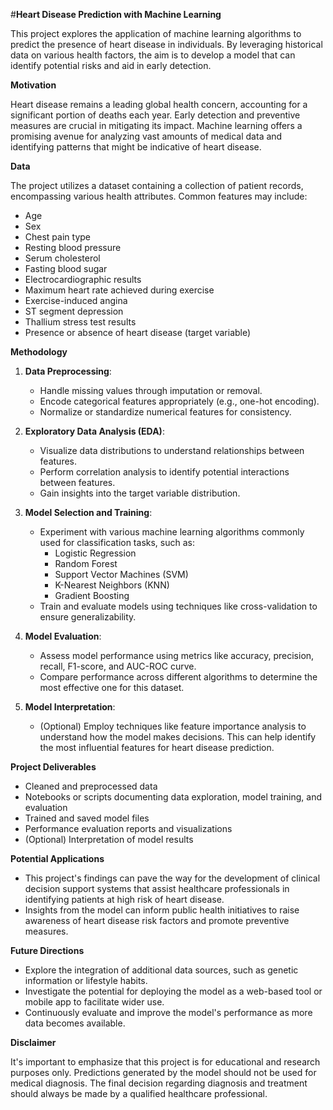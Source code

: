 #**Heart Disease Prediction with Machine Learning**

This project explores the application of machine learning algorithms to predict the presence of heart disease in individuals. By leveraging historical data on various health factors, the aim is to develop a model that can identify potential risks and aid in early detection.

**Motivation**

Heart disease remains a leading global health concern, accounting for a significant portion of deaths each year. Early detection and preventive measures are crucial in mitigating its impact. Machine learning offers a promising avenue for analyzing vast amounts of medical data and identifying patterns that might be indicative of heart disease.

**Data**

The project utilizes a dataset containing a collection of patient records, encompassing various health attributes. Common features may include:

- Age
- Sex
- Chest pain type
- Resting blood pressure
- Serum cholesterol
- Fasting blood sugar
- Electrocardiographic results
- Maximum heart rate achieved during exercise
- Exercise-induced angina
- ST segment depression
- Thallium stress test results
- Presence or absence of heart disease (target variable)

**Methodology**

1. **Data Preprocessing**:
   - Handle missing values through imputation or removal.
   - Encode categorical features appropriately (e.g., one-hot encoding).
   - Normalize or standardize numerical features for consistency.

2. **Exploratory Data Analysis (EDA)**:
   - Visualize data distributions to understand relationships between features.
   - Perform correlation analysis to identify potential interactions between features.
   - Gain insights into the target variable distribution.

3. **Model Selection and Training**:
   - Experiment with various machine learning algorithms commonly used for classification tasks, such as:
     - Logistic Regression
     - Random Forest
     - Support Vector Machines (SVM)
     - K-Nearest Neighbors (KNN)
     - Gradient Boosting
   - Train and evaluate models using techniques like cross-validation to ensure generalizability.

4. **Model Evaluation**:
   - Assess model performance using metrics like accuracy, precision, recall, F1-score, and AUC-ROC curve.
   - Compare performance across different algorithms to determine the most effective one for this dataset.

5. **Model Interpretation**:
   - (Optional) Employ techniques like feature importance analysis to understand how the model makes decisions. This can help identify the most influential features for heart disease prediction.

**Project Deliverables**

- Cleaned and preprocessed data
- Notebooks or scripts documenting data exploration, model training, and evaluation
- Trained and saved model files
- Performance evaluation reports and visualizations
- (Optional) Interpretation of model results

**Potential Applications**

- This project's findings can pave the way for the development of clinical decision support systems that assist healthcare professionals in identifying patients at high risk of heart disease.
- Insights from the model can inform public health initiatives to raise awareness of heart disease risk factors and promote preventive measures.

**Future Directions**

- Explore the integration of additional data sources, such as genetic information or lifestyle habits.
- Investigate the potential for deploying the model as a web-based tool or mobile app to facilitate wider use.
- Continuously evaluate and improve the model's performance as more data becomes available.

**Disclaimer**

It's important to emphasize that this project is for educational and research purposes only. Predictions generated by the model should not be used for medical diagnosis. The final decision regarding diagnosis and treatment should always be made by a qualified healthcare professional. 
